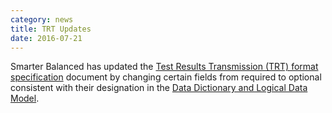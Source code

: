 ```yaml
---
category: news
title: TRT Updates
date: 2016-07-21
---
```

Smarter Balanced has updated the [Test Results Transmission (TRT) format specification](http://www.smarterapp.org/documents/TestResultsTransmissionFormat.pdf) document by changing certain fields from required to optional consistent with their designation in the [Data Dictionary and Logical Data Model](http://www.smarterapp.org/documents/TestResults-DataModel.pdf).
